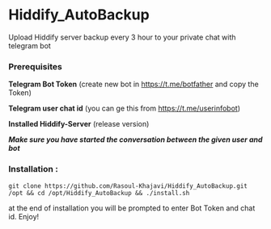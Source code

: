 # Hiddify_AutoBackup
Upload Hiddify server backup every 3 hour to your private chat with telegram bot 

### Prerequisites
**Telegram Bot Token** (create new bot in https://t.me/botfather and copy the Token)

**Telegram user chat id** (you can ge this from https://t.me/userinfobot)

**Installed Hiddify-Server** (release version) 

***Make sure you have started the conversation between the given user and bot***


### Installation : 
```
git clone https://github.com/Rasoul-Khajavi/Hiddify_AutoBackup.git /opt && cd /opt/Hiddify_AutoBackup && ./install.sh
```
at the end of installation you will be prompted to enter Bot Token and chat id. 
Enjoy!
